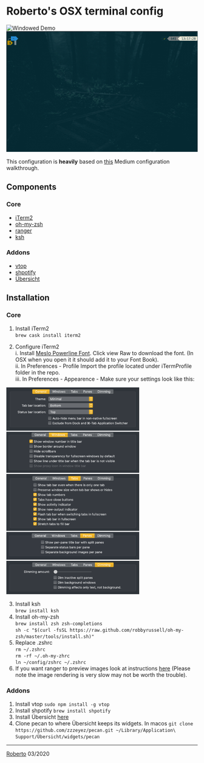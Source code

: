 # Roberto's OSX terminal config #
 
![Windowed Demo](demo/windowedDemo.png)   
![Fullscreen Demo](demo/fullscreenDemo.gif)  

This configuration is **heavily** based on [this](https://medium.com/@Clovis_app/configuration-of-a-beautiful-efficient-terminal-and-prompt-on-osx-in-7-minutes-827c29391961)
Medium configuration walkthrough.     

## Components   
### Core
* [iTerm2](https://www.iterm2.com/)  
* [oh-my-zsh](https://ohmyz.sh/)  
* [ranger](https://github.com/ranger/ranger)     
* [ksh](https://en.wikipedia.org/wiki/KornShell)

### Addons
* [vtop](https://github.com/MrRio/vtop)
* [shpotify](https://github.com/hnarayanan/shpotify)
* [Übersicht](http://tracesof.net/uebersicht/)

## Installation ##
### Core
1. Install iTerm2   
`brew cask install iterm2`   

2. Configure iTerm2    
  i. Install [Meslo Powerline Font](https://github.com/powerline/fonts/blob/master/Meslo%20Slashed/Meslo%20LG%20M%20Regular%20for%20Powerline.ttf). 
Click view Raw to download the font. (In OSX when you open it it should add it to your Font Book).    
  ii. In Preferences - Profile Import the profile located under iTermProfile folder in the repo.     
  iii. In Preferences - Appearence - Make sure your settings look like this:   
<img src="demo/iTermSettings/general.png" width="350">
<img src="demo/iTermSettings/windows.png" width="350">
<img src="demo/iTermSettings/tabs.png" width="350">
<img src="demo/iTermSettings/panes.png" width="350">
<img src="demo/iTermSettings/Dimming.png" width="350">   


3. Install ksh    
  `brew install ksh`   
4. Install oh-my-zsh    
  `brew install zsh zsh-completions`     
  `sh -c "$(curl -fsSL https://raw.github.com/robbyrussell/oh-my-zsh/master/tools/install.sh)"`   
5. Replace .zshrc   
  `rm ~/.zshrc`   
  `rm -rf ~/.oh-my-zhrc`   
  `ln ~/config/zshrc ~/.zshrc`   
6. If you want ranger to preview images look at instructions [here](https://github.com/ranger/ranger/wiki/Image-Previews) (Please note the image rendering is very slow may not be worth the trouble).

### Addons
1. Install vtop `sudo npm install -g vtop`
2. Install shpotify `brew install shpotify`
3. Install Übersicht [here](http://tracesof.net/uebersicht/)
4. Clone pecan to where Übersicht keeps its widgets. In macos `git clone https://github.com/zzzeyez/pecan.git ~/Library/Application\ Support/Übersicht/widgets/pecan`



___

[Roberto](https://robertoodogherty.github.io/) 03/2020


